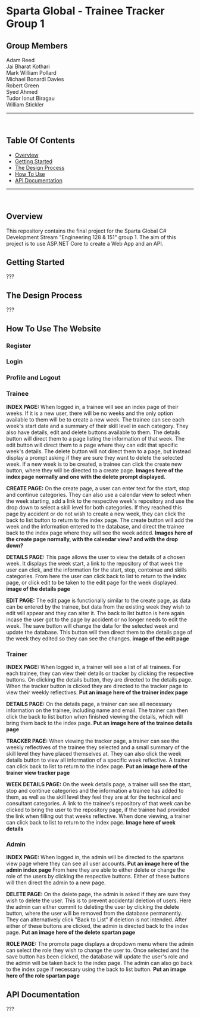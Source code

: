 # Sparta Global - Trainee Tracker Group 1

## Group Members
Adam Reed  
Jai Bharat Kothari  
Mark William Pollard  
Michael Bonardi Davies  
Robert Green  
Syed Ahmed  
Tudor Ionut Biragau  
William Stickler  

---
<br>

## Table Of Contents
- [Overview](#overview)
- [Getting Started](#getting-started)
- [The Design Process](#the-design-process)
- [How To Use](#how-to-use)
- [API Documentation](#api-documentation)

---
<br>

## Overview
This repository contains the final project for the Sparta Global C# Development Stream "Engineering 128 & 151" group 1. The aim of this project is to use ASP.NET Core to create a Web App and an API.

## Getting Started
???

## The Design Process
???

## How To Use The Website

### Register

### Login

### Profile and Logout

### Trainee
**INDEX PAGE:**
When logged in, a trainee will see an index page of their weeks. If it is a new user, there will be no weeks and the only option available to them will be to create a new week. The trainee can see each week's start date and a summary of their skill level in each category. They also have details, edit and delete buttons available to them. The details button will direct them to a page listing the information of that week. The edit button will direct them to a page where they can edit that specific week's details. The delete button will not direct them to a page, but instead display a prompt asking if they are sure they want to delete the selected week. If a new week is to be created, a trainee can click the create new button, where they will be directed to a create page.
**Images here of the index page normally and one with the delete prompt displayed.**

**CREATE PAGE:**
On the create page, a user can enter text for the start, stop and continue categories. They can also use a calendar view to select when the week starting, add a link to the respective week's repository and use the drop down to select a skill level for both categories. If they reached this page by accident or do not wish to create a new week, they can click the back to list button to return to the index page. The create button will add the week and the information entered to the database, and direct the trainee back to the index page where they will see the week added.
**Images here of the create page normally, with the calendar view? and with the drop down?**

**DETAILS PAGE:**
This page allows the user to view the details of a chosen week. It displays the week start, a link to the repository of that week the user can click, and the information for the start, stop, contoinue and skills categories. From here the user can click back to list to return to the index page, or click edit to be taken to the edit page for the week displayed.
**image of the details page**

**EDIT PAGE:**
The edit page is functionally similar to the create page, as data can be entered by the trainee, but data from the existing week they wish to edit will appear and they can alter it. The back to list button is here again incase the user got to the page by accident or no longer needs to edit the week. The save button will change the data for the selected week and update the database. This button will then direct them to the details page of the week they edited so they can see the changes.
**image of the edit page**

### Trainer
**INDEX PAGE:**
When logged in, a trainer will see a list of all trainees. For each trainee, they can view their details or tracker by clicking the respective buttons. On clicking the details button, they are directed to the details page. When the tracker button is clicked they are directed to the tracker page to view their weekly reflectives.
**Put an image here of the trainer index page**

**DETAILS PAGE:**
On the details page, a trainer can see all necessary information on the trainee, including name and email. The trainer can then click the back to list button when finished viewing the details, which will bring them back to the index page.
**Put an image here of the trainee details page**

**TRACKER PAGE:**
When viewing the tracker page, a trainer can see the weekly reflectives of the trainee they selected and a small summary of the skill level they have placed themselves at. They can also click the week details button to view all information of a specific week reflective. A trainer can click back to list to return to the index page.
**Put an image here of the trainer view tracker page** 

**WEEK DETAILS PAGE:**
On the week details page, a trainer will see the start, stop and continue categories and the information a trainee has added to them, as well as the skill level they feel they are at for the technical and consultant categories. A link to the trainee's repository of that week can be clicked to bring the user to the repository page, if the trainee had provided the link when filling out that weeks reflective. When done viewing, a trainer can click back to list to return to the index page.
**Image here of week details**

### Admin
**INDEX PAGE:**
When logged in, the admin will be directed to the spartans view page where they can see all user accounts.
**Put an image here of the admin index page**
From here they are able to either delete or change the role of the users by clicking the respective buttons. Either of these buttons will then direct the admin to a new page.

**DELETE PAGE:**
On the delete page, the admin is asked if they are sure they wish to delete the user. This is to prevent accidental deletion of users. Here the admin can either commit to deleting the user by clicking the delete button, where the user will be removed from the database permanently. They can alternatively click "Back to List" if deletion is not intended. After either of these buttons are clicked, the admin is directed back to the index page. 
**Put an image here of the delete spartan page**

**ROLE PAGE:**
The promote page displays a dropdown menu where the admin can select the role they wish to change the user to. Once selected and the save button has been clicked, the database will update the user's role and the admin will be taken back to the index page. The admin can also go back to the index page if necessary using the back to list button. 
**Put an image here of the role spartan page**

## API Documentation
???
